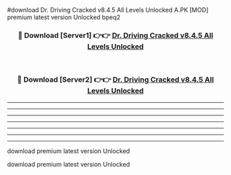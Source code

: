 #download Dr. Driving Cracked v8.4.5 All Levels Unlocked A.PK [MOD] premium latest version Unlocked bpeq2 



<div align="center">
<h3>🔴 Download [Server1] 👉👉 <a href="https://download1apk.web.app/">Dr. Driving Cracked v8.4.5 All Levels Unlocked</a></h3><br>

<h3>🔴 Download [Server2] 👉👉 <a href="https://download1apk.web.app/">Dr. Driving Cracked v8.4.5 All Levels Unlocked</a></h3>
</div>





----------------------------------------------------------

----------------------------------------------------------

----------------------------------------------------------

----------------------------------------------------------

----------------------------------------------------------

----------------------------------------------------------

----------------------------------------------------------

download premium latest version Unlocked

download premium latest version Unlocked

